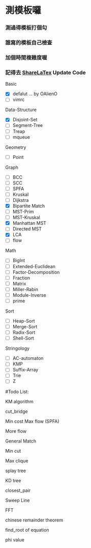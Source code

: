 # 測模板囉

### 測過得模板打個勾

### 誰寫的模板自己檢查

### **加個時間複雜度喔**

### 記得去 [ShareLaTex](https://www.sharelatex.com/project) Update Code

Basic
- [x] defalut ... by OAlienO
- [ ] vimrc

Data-Structure
- [x] Disjoint-Set
- [ ] Segment-Tree
- [ ] Treap
- [ ] mqueue

Geometry
- [ ] Point

Graph
- [ ] BCC
- [ ] SCC
- [ ] SPFA
- [ ] Kruskal
- [ ] Dijkstra
- [x] Bipartite Match
- [ ] MST-Prim
- [ ] MST-Kruskal
- [x] Manhattan MST
- [ ] Directed MST
- [x] LCA
- [ ] flow

Math
- [ ] BigInt
- [ ] Extended-Euclidean
- [ ] Factor-Decomposition
- [ ] Fraction
- [ ] Matrix
- [ ] Miller-Rabin
- [ ] Module-Inverse
- [ ] prime

Sort
- [ ] Heap-Sort
- [ ] Merge-Sort
- [ ] Radix-Sort
- [ ] Shell-Sort

Stringology
- [ ] AC-automaton
- [ ] KMP
- [ ] Suffix-Array
- [ ] Trie
- [ ] Z

#Todo List:

KM algorithm

cut_bridge

Min cost Max flow (SPFA)

More flow

General Match

Min cut

Max clique

splay tree

KD tree

closest_pair

Sweep Line

FFT

chinese remainder theorem

find_root of equation

phi value

